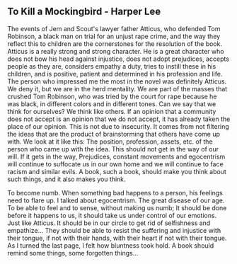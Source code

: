 ## To Kill a Mockingbird - Harper Lee

The events of Jem and Scout's lawyer father Atticus, who defended Tom Robinson, a black man on trial for an unjust rape crime, and the way they reflect this to children are the cornerstones for the resolution of the book. Atticus is a really strong and strong character. He is a great character who does not bow his head against injustice, does not adopt prejudices, accepts people as they are, considers empathy a duty, tries to instill these in his children, and is positive, patient and determined in his profession and life. The person who impressed me the most in the novel was definitely Atticus. We deny it, but we are in the herd mentality. We are part of the masses that crushed Tom Robinson, who was tried by the court for rape because he was black, in different colors and in different tones. Can we say that we think for ourselves? We think like others. If an opinion that a community does not accept is an opinion that we do not accept, it has already taken the place of our opinion. This is not due to insecurity. It comes from not filtering the ideas that are the product of brainstorming that others have come up with. We look at it like this: The position, profession, assets, etc. of the person who came up with the idea. This should not get in the way of our will. If it gets in the way, Prejudices, constant movements and egocentrism will continue to suffocate us in our own home and we will continue to face racism and similar evils. A book, such a book, should make you think about such things, and it also makes you think.

To become numb. When something bad happens to a person, his feelings need to flare up. I talked about egocentrism. The great disease of our age. To be able to feel and to sense, without making us numb; It should be done before it happens to us, it should take us under control of our emotions. Just like Atticus. It should be in our circle to get rid of selfishness and empathize... They should be able to resist the suffering and injustice with their tongue, if not with their hands, with their heart if not with their tongue. As I turned the last page, I felt how bluntness took hold. A book should remind some things, some forgotten things...